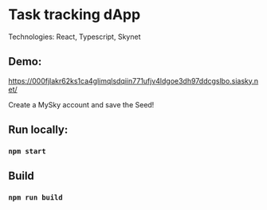 # Task tracking dApp
Technologies: React, Typescript, Skynet

## Demo:
https://000fjlakr62ks1ca4glimqlsdqiin771ufjv4ldgoe3dh97ddcgslbo.siasky.net/

Create a MySky account and save the Seed! 

## Run locally:
### `npm start`

## Build
###  `npm run build`
